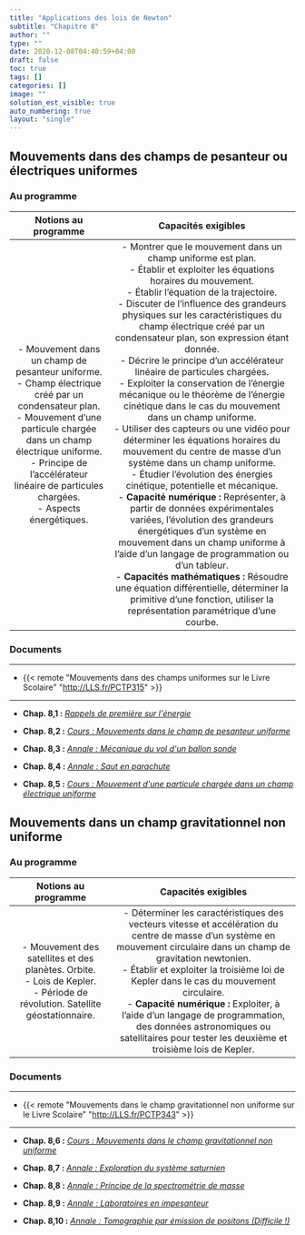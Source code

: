 ```yaml
---
title: "Applications des lois de Newton"
subtitle: "Chapitre 8"
author: ""
type: ""
date: 2020-12-08T04:40:59+04:00
draft: false
toc: true
tags: []
categories: []
image: ""
solution_est_visible: true
auto_numbering: true
layout: "single"
---
```


## Mouvements dans des champs de pesanteur ou électriques uniformes

### Au programme

| Notions au programme | Capacités exigibles |
|:-:|:-:|
| - Mouvement dans un champ de pesanteur uniforme.<br />- Champ électrique créé par un condensateur plan.<br />- Mouvement d’une particule chargée dans un champ électrique uniforme.<br />- Principe de l’accélérateur linéaire de particules chargées.<br />- Aspects énergétiques.    |  - Montrer que le mouvement dans un champ uniforme est plan.<br />- Établir et exploiter les équations horaires du mouvement.<br />- Établir l’équation de la trajectoire.<br />- Discuter de l’influence des grandeurs physiques sur les caractéristiques du champ électrique créé par un condensateur plan, son expression étant donnée.<br />- Décrire le principe d’un accélérateur linéaire de particules chargées.<br />- Exploiter la conservation de l’énergie mécanique ou le théorème de l’énergie cinétique dans le cas du mouvement dans un champ uniforme.<br />- Utiliser des capteurs ou une vidéo pour déterminer les équations horaires du mouvement du centre de masse d’un système dans un champ uniforme.<br />- Étudier l’évolution des énergies cinétique, potentielle et mécanique.<br />- **Capacité numérique :** Représenter, à partir de données expérimentales variées, l’évolution des grandeurs énergétiques d’un système en mouvement dans un champ uniforme à l’aide d’un langage de programmation ou d’un tableur.<br />- **Capacités mathématiques :** Résoudre une équation différentielle, déterminer la primitive d’une fonction, utiliser la représentation paramétrique d’une courbe.    |


### Documents

----

- {{< remote "Mouvements dans des champs uniformes sur le Livre Scolaire" "http://LLS.fr/PCTP315" >}}

----

- **Chap. 8,1 :** [*Rappels de première sur l'énergie*](1-rappels-energie)

- **Chap. 8,2 :** [*Cours : Mouvements dans le champ de pesanteur uniforme*](2-mouvement-champ-pesanteur-uniforme)

- **Chap. 8,3 :** [*Annale : Mécanique du vol d'un ballon sonde*](3-annale-mouvement-ballon-sonde)

- **Chap. 8,4 :** [*Annale : Saut en parachute*](4-annale-saut-parachute)

- **Chap. 8,5 :** [*Cours : Mouvement d'une particule chargée dans un champ électrique uniforme*](5-mouvement-champ-electrique)

## Mouvements dans un champ gravitationnel non uniforme

### Au programme

| Notions au programme | Capacités exigibles |
|:-:|:-:|
| - Mouvement des satellites et des planètes. Orbite.<br />- Lois de Kepler.<br />- Période de révolution. Satellite géostationnaire. |  - Déterminer les caractéristiques des vecteurs vitesse et accélération du centre de masse d’un système en mouvement circulaire dans un champ de gravitation newtonien.<br />- Établir et exploiter la troisième loi de Kepler dans le cas du mouvement circulaire.<br />- **Capacité numérique :** Exploiter, à l’aide d’un langage de programmation, des données astronomiques ou satellitaires pour tester les deuxième et troisième lois de Kepler.  |

### Documents

----

- {{< remote "Mouvements dans le champ gravitationnel non uniforme sur le Livre Scolaire" "http://LLS.fr/PCTP343" >}}

----

- **Chap. 8,6 :** [*Cours : Mouvements dans le champ gravitationnel non uniforme*](6-mouvement-champ-gravitationnel)

- **Chap. 8,7 :** [*Annale : Exploration du système saturnien*](7-saturne)

- **Chap. 8,8 :** [*Annale : Principe de la spectrométrie de masse*](8-spectrometre-masse)

- **Chap. 8,9 :** [*Annale : Laboratoires en impesanteur*](9-impesanteur)

- **Chap. 8,10 :** [*Annale : Tomographie par émission de positons (Difficile !)*](10-tomographie)


